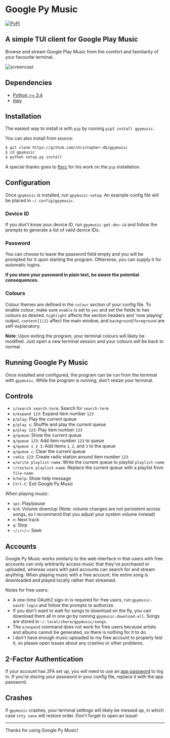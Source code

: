 # Google Py Music

[![PyPI](https://img.shields.io/pypi/v/gpymusic.svg)](https://pypi.python.org/pypi/gpymusic)

## A simple TUI client for Google Play Music

Browse and stream Google Play Music from the comfort and familiarity
of your favourite terminal.

![screencast](https://fat.gfycat.com/MixedCoordinatedAmphibian.gif
"Just pretend that this says Google Py Music instead of pmcli.")

## Dependencies

* [Python >= 3.4](https://www.python.org/downloads)
* [mpv](https://mpv.io)

## Installation

The easiest way to install is with `pip` by running `pip3 install gpymusic`.

You can also install from source:

```sh
$ git clone https://github.com/christopher-dG/gpymusic
$ cd gpymusic
$ python setup.py install
```

A special thanks goes to [ftxrc](https://github.com/ftxrc)
for his work on the `pip` installation.

## Configuration

Once `gpymusic` is installed, run `gpymusic-setup`.
An example config file will be placed in `~/.config/gpymusic`.

### Device ID

If you don't know your device ID, run `gpymusic-get-dev-id`
and follow the prompts to generate a list of valid device IDs.

### Password

You can choose to leave the password field empty and you will be
prompted for it upon starting the program. Otherwise, you can supply
it for automatic logins.

**If you store your password in plain text,
be aware the potential consequences.**

### Colours

Colour themes are defined in the `colour` section of your config file.
To enable colour, make sure `enable` is set to `yes` and set the fields
to hex colours as desired. `highlight` affects the section headers and
'now playing' output, `content{1|2}` affect the main window, and
`background`/`foreground` are self-explanatory.

**Note**: Upon exiting the program, your terminal colours will likely
be modified. Just open a new terminal session and your colours will
be back to normal.

## Running Google Py Music

Once installed and configured, the program can be run from the terminal
with `gpymusic`. While the program is running, don't resize your terminal.

## Controls

* `s/search search-term`: Search for `search-term`
* `e/expand 123`: Expand item number `123`
* `p/play`: Play the current queue
* `p/play s`: Shuffle and play the current queue
* `p/play 123`: Play item number `123`
* `q/queue`: Show the current queue
* `q/queue 123`:  Add item number `123` to queue
* `q/queue 1 2 3`:  Add items `1`, `2`, and `3` to the queue
* `q/queue c`:  Clear the current queue
* `radio 123`: Create radio station around item number `123`
* `w/write playlist-name`: Write the current queue to playlist `playlist-name`
* `r/restore playlist-name`: Replace the current queue with a playlist
  from `file-name`
* `h/help`: Show help message
* `Ctrl-C`: Exit Google Py Music

When playing music:

* `spc`: Play/pause
* `9/0`: Volume down/up (Note: volume changes are not persistent across songs,
  so I recommend that you adjust your system volume instead)
* `n`: Next track
* `q`: Stop
* `↑/↓/←/→`: Seek

## Accounts

Google Py Music works similarly to the web interface in that users with
free accounts can only arbitrarily access music that they've purchased or
uploaded, whereas users with paid accounts can search for and stream anything.
When playing music with a free account, the entire song is downloaded and
played locally rather than streamed.

Notes for free users:

* A one-time OAuth2 sign-in is required for free users, run
  `gpymusic-oauth-login` and follow the prompts to authorize.
* If you don't want to wait for songs to download on the fly, you can download
  them all in one go by running `gpymusic-download-all`.
  Songs are stored in `~/.local/share/gpymusic/songs`.
* The `e/expand` command does not work for free users because artists and
  albums cannot be generated, so there is nothing for it to do.
* I don't have enough music uploaded to my free account to properly test it,
  so please open issues about any crashes or other problems.

## 2-Factor Authentication

If your account has 2FA set up, you will need to use an
[app password](https://support.google.com/accounts/answer/185833?hl=en)
to log in. If you're storing your password in your config file,
replace it with the app password.

## Crashes

If `gpymusic` crashes, your terminal settings will likely be messed up,
in which case `stty sane` will restore order. Don't forget to open an issue!

***

Thanks for using Google Py Music!

